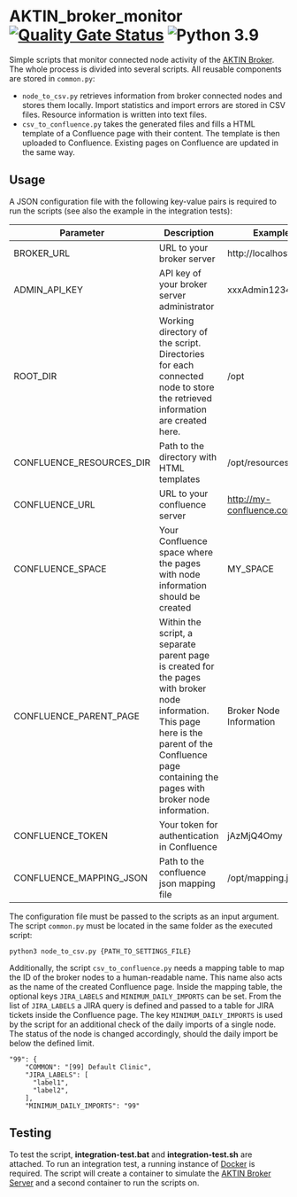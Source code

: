 # AKTIN_broker_monitor [![Quality Gate Status](https://sonarcloud.io/api/project_badges/measure?project=aktin_AKTIN_broker_monitor&metric=alert_status)](https://sonarcloud.io/summary/new_code?id=aktin_AKTIN_broker_monitor) ![Python 3.9](https://img.shields.io/badge/python-3.9-blue)

Simple scripts that monitor connected node activity of the [AKTIN Broker](https://github.com/aktin/broker). The whole process is divided into several scripts. All reusable components are stored in `common.py`:

* `node_to_csv.py` retrieves information from broker connected nodes and stores them locally. Import statistics and import errors are stored in CSV files. Resource information is written into text files.
* `csv_to_confluence.py` takes the generated files and fills a HTML template of a Confluence page with their content. The template is then uploaded to Confluence. Existing pages on Confluence are updated in the same way.

## Usage

A JSON configuration file with the following key-value pairs is required to run the scripts (see also the example in the integration tests):

| Parameter                | Description                                                                                                                                                                                             | Example                  |
|--------------------------|---------------------------------------------------------------------------------------------------------------------------------------------------------------------------------------------------------|--------------------------|
| BROKER_URL               | URL to your broker server                                                                                                                                                                               | http://localhost:8080    |
| ADMIN_API_KEY            | API key of your broker server administrator                                                                                                                                                             | xxxAdmin1234             |
| ROOT_DIR                 | Working directory of the script. Directories for each connected node to store the retrieved information are created here.                                                                               | /opt                     |
| CONFLUENCE_RESOURCES_DIR | Path to the directory with HTML templates                                                                                                                                                               | /opt/resources           |
| CONFLUENCE_URL           | URL to your confluence server                                                                                                                                                                           | http://my-confluence.com |
| CONFLUENCE_SPACE         | Your Confluence space where the pages with node information should be created                                                                                                                           | MY_SPACE                 |
| CONFLUENCE_PARENT_PAGE   | Within the script, a separate parent page is created for the pages with broker node information. This page here is the parent of the Confluence page containing the pages with broker node information. | Broker Node Information  |
| CONFLUENCE_TOKEN         | Your token for authentication in Confluence                                                                                                                                                             | jAzMjQ4Omy               |
| CONFLUENCE_MAPPING_JSON  | Path to the confluence json mapping file                                                                                                                                                                | /opt/mapping.json        |

The configuration file must be passed to the scripts as an input argument. The script `common.py` must be located in the same folder as the executed script:

```
python3 node_to_csv.py {PATH_TO_SETTINGS_FILE}
```

Additionally, the script `csv_to_confluence.py` needs a mapping table to map the ID of the broker nodes to a human-readable name. This name also acts as the name of the created Confluence page. Inside the mapping table, the optional keys `JIRA_LABELS` and `MINIMUM_DAILY_IMPORTS` can be set. From the list of `JIRA_LABELS` a JIRA query is defined and passed to a table for JIRA tickets inside the Confluence page. The key `MINIMUM_DAILY_IMPORTS` is used by the script for an additional check of the daily imports of a single node. The status of the node is changed accordingly, should the daily import be below the defined limit.

```
"99": {
    "COMMON": "[99] Default Clinic",
    "JIRA_LABELS": [
      "label1",
      "label2",
    ],
    "MINIMUM_DAILY_IMPORTS": "99"
```

## Testing

To test the script, **integration-test.bat** and **integration-test.sh** are attached. To run an integration test, a running instance of [Docker](https://www.docker.com/) is required. The script will create a container to simulate the [AKTIN Broker Server](https://github.com/aktin/broker/tree/master/broker-server) and a second container to run the scripts on. 
